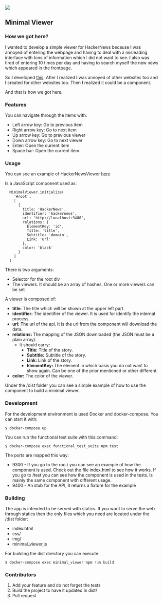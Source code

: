 ![](https://img.shields.io/badge/license-MIT-blue.svg)

## Minimal Viewer

### How we got here?

I wanted to develop a simple viewer for HackerNews because I was annoyed of entering the webpage and having to deal with a misleading interface with tons of information which I did not want to see. I also was tired of entering 10 times per day and having to search myself the new news which appeared in the frontpage.

So I developed [this](http://hacker-news-viewer.miguel.im). After I realized I was annoyed of other websites too and I created for other websites too. Then I realized it could be a component.

And that is how we got here.

### Features

You can navigate through the items with:

- Left arrow key: Go to previous item
- Right arrow key: Go to next item
- Up arrow key: Go to previous viewer
- Down arrow key: Go to next viewer
- Enter: Open the current item
- Space bar: Open the current item

### Usage

You can see an example of HackerNewsViewer [here](https://github.com/MiguelBel/HackerNewsViewer)

Is a JavaScript component used as:

```
  MinimalViewer.initialize(
    '#root',
    [
      {
        title: 'HackerNews',
        identifier: 'hackernews',
        url: 'http://localhost:9400',
        relations: {
          ElementKey: 'id',
          Title: 'title',
          Subtitle: 'domain',
          Link: 'url'
        },
        color: 'black'
      }
    ]
  )
```

There is two arguments:

- Selector for the root div
- The viewers. It should be an array of hashes. One or more viewers can be set

A viewer is composed of:

- **title:** The title which will be shown at the upper left part.
- **identifier:** The identifier of the viewer. It is used for identify the internal process.
- **url:** The url of the api. It is the url from the component will download the data.
- **relations:** The mapping of the JSON downloaded (the JSON must be a plain array).
  - It should carry:
    - __Title:__ Title of the story.
    - __Subtitle:__ Subtitle of the story.
    - __Link:__ Link of the story.
    - __ElementKey:__ The element in which basis you do     not want to show again. Can be one of the prior mentioned or other different.
- **color:** The color of the viewer.

Under the /dist folder you can see a simple example of how to use the component to build a minimal viewer.

### Development

For the development environment is used Docker and docker-compose. You can start it with:

```
$ docker-compose up
```

You can run the functional test suite with this command:

```
$ docker-compose exec functional_test_suite npm test
```

The ports are mapped this way:

- 9300 - If you go to the roo / you can see an example of how the component is used. Check out the file index.html to see how it works. If you go to /test you can see how the component is used in the tests. Is mainly the same component with different usage.
- 9400 - An stub for the API, it returns a fixture for the example

### Building

The app is intended to be served with statics. If you want to serve the web through statics then the only files which you need are located under the /dist folder:

- index.html
- css/
- img/
- minimal_viewer.js

For building the dist directory you can execute:

```
$ docker-compose exec minimal_viewer npm run build
```

### Contributors

1. Add your feature and do not forget the tests
2. Build the project to have it updated in dist/
3. Pull request
